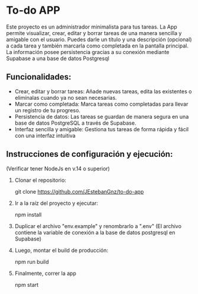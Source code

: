 # To-do APP 

Este proyecto es un administrador minimalista para tus tareas. La App permite visualizar, crear, editar y borrar tareas de una manera sencilla y amigable con el usuario. Puedes darle un título y una descripción (opcional) a cada tarea y también marcarla como completada en la pantalla principal. La información posee persistencia gracias a su conexión mediante Supabase a una base de datos Postgresql 

## Funcionalidades:
- Crear, editar y borrar tareas: Añade nuevas tareas, edita las existentes o elimínalas cuando ya no sean necesarias.
- Marcar como completada: Marca tareas como completadas para llevar un registro de tu progreso.
- Persistencia de datos: Las tareas se guardan de manera segura en una base de datos PostgreSQL a través de Supabase.
- Interfaz sencilla y amigable: Gestiona tus tareas de forma rápida y fácil con una interfaz intuitiva


## Instrucciones de configuración y ejecución:

(Verificar tener NodeJs en v.14 o superior)

1. Clonar el repositorio:
  
   git clone https://github.com/JEstebanGnz/to-do-app

2. Ir a la raíz del proyecto y ejecutar:

    npm install

3. Duplicar el archivo "env.example" y renombrarlo a ".env" (El archivo contiene la variable de conexión a la base de datos postgresql en Supabase)

4. Luego, montar el build de producción:

    npm run build

5. Finalmente, correr la app

    npm start
